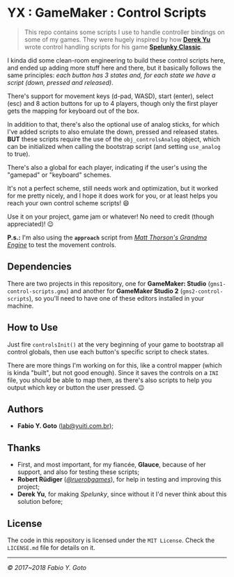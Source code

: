 YX : GameMaker : Control Scripts
================================

> This repo contains some scripts I use to handle controller bindings on some of my games. They were hugely inspired by how **[Derek Yu][0]** wrote control handling scripts for his game **[Spelunky Classic][1]**.

I kinda did some clean-room engineering to build these control scripts here, and ended up adding more stuff here and there, but it basically follows the same principles: _each button has 3 states and, for each state we have a script (down, pressed and released)_.

There's support for movement keys (d-pad, WASD), start (enter), select (esc) and 8 action buttons for up to 4 players, though only the first player gets the mapping for keyboard out of the box.

In addition to that, there's also the optional use of analog sticks, for which I've added scripts to also emulate the down, pressed and released states. **BUT** these scripts require the use of the `obj_controlsAnalog` object, which can be initialized when calling the bootstrap script (and setting `use_analog` to true).

There's also a global for each player, indicating if the user's using the "gamepad" or "keyboard" schemes.

It's not a perfect scheme, still needs work and optimization, but it worked for me pretty nicely, and I hope it does work for you, or at least helps you reach your own control scheme scripts! :smile:

Use it on your project, game jam or whatever! No need to credit (though appreciated)! :wink:

**P.s.:** I'm also using the **`approach`** script from _[Matt Thorson's Grandma Engine][2]_ to test the movement controls.

## Dependencies

There are two projects in this repository, one for **GameMaker: Studio** (`gms1-control-scripts.gmx`) and another for **GameMaker Studio 2** (`gms2-control-scripts`), so you'll need to have one of these editors installed in your machine.

## How to Use

Just fire `controlsInit()` at the very beginning of your game to bootstrap all control globals, then use each button's specific script to check states.

There are more things I'm working on for this, like a control mapper (which is kinda "built", but not good enough). Since it saves the controls on a `INI` file, you should be able to map them, as there's also scripts to help you output which key or button the user pressed. :wink:

## Authors

- **Fabio Y. Goto** ([lab@yuiti.com.br][mailto01]);

## Thanks

- First, and most important, for my fiancée, **Glauce**, because of her support, and also for testing these scripts;
- **Robert Rüdiger** (_[@ruerobgames][4]_), for help in testing and improving this project;
- **Derek Yu**, for making _Spelunky_, since without it I'd never think about this solution before;

## License

The code in this repository is licensed under the `MIT License`. Check the `LICENSE.md` file for details on it.

-----

_© 2017~2018 Fabio Y. Goto_

[\\]: ======================================================================

[mailto01]: mailto:lab@yuiti.com.br
[0]: https://www.derekyu.com/
[1]: http://spelunkyworld.com/original.html
[2]: https://forums.tigsource.com/index.php?topic=5790.0
[3]: https://twitter.com/go_go_goto
[4]: https://twitter.com/ruerobgames

[\\]: =====================================================================
